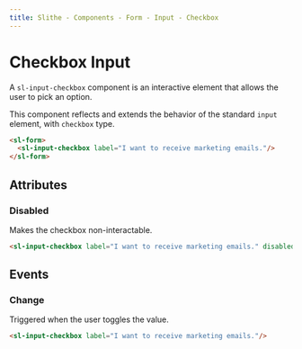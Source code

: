 ```yaml
---
title: Slithe - Components - Form - Input - Checkbox
---
```

# Checkbox Input

A `sl-input-checkbox` component is an interactive element that allows the user to pick an option.

This component reflects and extends the behavior of the standard `input` element, with `checkbox` type.

<Preview>
  <sl-form>
    <sl-input-checkbox label="I want to receive marketing emails."/>
  </sl-form>
</Preview>

``` html
<sl-form>
  <sl-input-checkbox label="I want to receive marketing emails."/>
</sl-form>
```

## Attributes

### Disabled

Makes the checkbox non-interactable.

<Preview>
  <sl-input-checkbox label="I want to receive marketing emails." disabled @click="$notify('disabled')"/>
</Preview>

``` html
<sl-input-checkbox label="I want to receive marketing emails." disabled/>
```

## Events

### Change

Triggered when the user toggles the value.

<Preview>
  <sl-input-checkbox label="I want to receive marketing emails." @input="$notify(`value: ${$event.target.value}`)"/>
</Preview>

``` html
<sl-input-checkbox label="I want to receive marketing emails."/>
```
